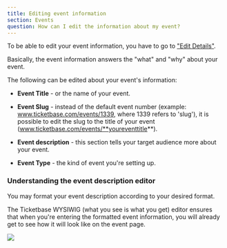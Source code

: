 ```yaml
---
title: Editing event information
section: Events
question: How can I edit the information about my event?
---
```


To be able to edit your event information, you have to go to ["Edit Details"].

Basically, the event information answers the "what" and "why" about your event.

The following can be edited about your event's information:

   * **Event Title** - or the name of your event.

   * **Event Slug** - instead of the default event number (example: www.ticketbase.com/events/1339, where 1339 refers to 'slug'), it is possible to edit the slug to the title of your event (www.ticketbase.com/events/**youreventtitle**).

   * **Event description** - this section tells your target audience more about your event.

   * **Event Type** - the kind of event you're setting up.
   

### Understanding the event description editor

You may format your event description according to your desired format. 

The Ticketbase WYSIWIG (what you see is what you get) editor ensures that when you're entering the formatted event information, you will already get to see how it will look like on the event page.

![](http://i.imgur.com/VHU0MQA.png)

["Edit Details"]:editing-event-details.html
